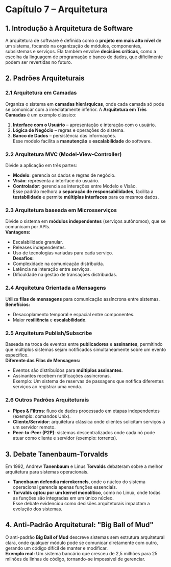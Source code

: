 # Capítulo 7 – Arquitetura  

## 1. Introdução à Arquitetura de Software  
A arquitetura de software é definida como o **projeto em mais alto nível** de um sistema, focando na organização de módulos, componentes, subsistemas e serviços. Ela também envolve **decisões críticas**, como a escolha da linguagem de programação e banco de dados, que dificilmente podem ser revertidas no futuro.  

## 2. Padrões Arquiteturais  

### 2.1 Arquitetura em Camadas  
Organiza o sistema em **camadas hierárquicas**, onde cada camada só pode se comunicar com a imediatamente inferior. A **Arquitetura em Três Camadas** é um exemplo clássico:  
1. **Interface com o Usuário** – apresentação e interação com o usuário.  
2. **Lógica de Negócio** – regras e operações do sistema.  
3. **Banco de Dados** – persistência das informações.  
Esse modelo facilita a **manutenção** e **escalabilidade** do software.  

### 2.2 Arquitetura MVC (Model-View-Controller)  
Divide a aplicação em três partes:  
- **Modelo**: gerencia os dados e regras de negócio.  
- **Visão**: representa a interface do usuário.  
- **Controlador**: gerencia as interações entre Modelo e Visão.  
Esse padrão melhora a **separação de responsabilidades**, facilita a **testabilidade** e permite **múltiplas interfaces** para os mesmos dados.  

### 2.3 Arquitetura baseada em Microsserviços  
Divide o sistema em **módulos independentes** (serviços autônomos), que se comunicam por APIs.  
**Vantagens:**  
- Escalabilidade granular.  
- Releases independentes.  
- Uso de tecnologias variadas para cada serviço.  
**Desafios:**  
- Complexidade na comunicação distribuída.  
- Latência na interação entre serviços.  
- Dificuldade na gestão de transações distribuídas.  

### 2.4 Arquitetura Orientada a Mensagens  
Utiliza **filas de mensagens** para comunicação assíncrona entre sistemas.  
**Benefícios:**  
- Desacoplamento temporal e espacial entre componentes.  
- Maior **resiliência** e **escalabilidade**.  

### 2.5 Arquitetura Publish/Subscribe  
Baseada na troca de eventos entre **publicadores** e **assinantes**, permitindo que múltiplos sistemas sejam notificados simultaneamente sobre um evento específico.  
**Diferente das Filas de Mensagens:**  
- Eventos são distribuídos para **múltiplos assinantes**.  
- Assinantes recebem notificações assíncronas.  
Exemplo: Um sistema de reservas de passagens que notifica diferentes serviços ao registrar uma venda.  

### 2.6 Outros Padrões Arquiteturais  
- **Pipes & Filtros**: fluxo de dados processado em etapas independentes (exemplo: comandos Unix).  
- **Cliente/Servidor**: arquitetura clássica onde clientes solicitam serviços a um servidor remoto.  
- **Peer-to-Peer (P2P)**: sistemas descentralizados onde cada nó pode atuar como cliente e servidor (exemplo: torrents).  

## 3. Debate Tanenbaum-Torvalds  
Em 1992, Andrew **Tanenbaum** e Linus **Torvalds** debateram sobre a melhor arquitetura para sistemas operacionais.  
- **Tanenbaum defendia microkernels**, onde o núcleo do sistema operacional gerencia apenas funções essenciais.  
- **Torvalds optou por um kernel monolítico**, como no Linux, onde todas as funções são integradas em um único núcleo.  
Esse debate evidenciou como decisões arquiteturais impactam a evolução dos sistemas.  

## 4. Anti-Padrão Arquitetural: "Big Ball of Mud"  
O anti-padrão **Big Ball of Mud** descreve sistemas sem estrutura arquitetural clara, onde qualquer módulo pode se comunicar diretamente com outro, gerando um código difícil de manter e modificar.  
**Exemplo real:** Um sistema bancário que cresceu de 2,5 milhões para 25 milhões de linhas de código, tornando-se impossível de gerenciar.  



